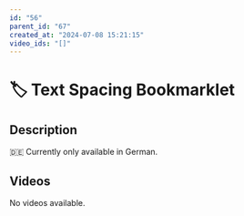 ```yaml
---
id: "56"
parent_id: "67"
created_at: "2024-07-08 15:21:15"
video_ids: "[]"
---
```


# 🏷️ Text Spacing Bookmarklet

## Description

🇩🇪 Currently only available in German.

## Videos

No videos available.
